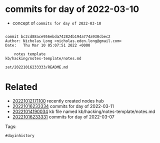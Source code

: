 # commits for day of 2022-03-10

- concept of `commits for day of 2022-03-10`

```

commit bc2cd88ace956ebda742824b194a774a930cbec2
Author: Nicholas Long <nicholas.eden.long@gmail.com>
Date:   Thu Mar 10 05:07:51 2022 +0000

    notes template
kb/hacking/notes-template/notes.md
```

` zet/20221016233333/README.md `

# Related

- [20221012171100](/zet/20221012171100/README.md) recently created nodes hub
- [20221016233334](/zet/20221016233334/README.md) commits for day of 2022-03-11
- [20221014190034](/zet/20221014190034/README.md) kb file named kb/hacking/notes-template/notes.md
- [20221016233331](/zet/20221016233331/README.md) commits for day of 2022-03-07

Tags:

    #dayinhistory
